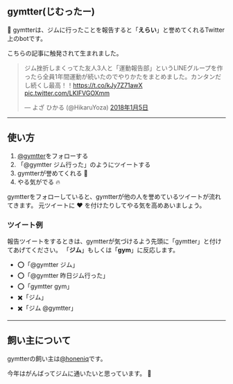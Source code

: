 ## gymtter(じむったー)

:muscle: gymtterは、ジムに行ったことを報告すると「**えらい**」と誉めてくれるTwitter上のbotです。

こちらの記事に触発されて生まれました。

<blockquote class="twitter-tweet" data-lang="ja"><p lang="ja" dir="ltr">ジム挫折しまくってた友人3人と「運動報告部」というLINEグループを作ったら全員1年間運動が続いたのでやりかたをまとめました。カンタンだし続くし最高！！<a href="https://t.co/kJy7Z71awX">https://t.co/kJy7Z71awX</a> <a href="https://t.co/LKIFVGOXmm">pic.twitter.com/LKIFVGOXmm</a></p>&mdash; よざ ひかる (@HikaruYoza) <a href="https://twitter.com/HikaruYoza/status/949225255544877057?ref_src=twsrc%5Etfw">2018年1月5日</a></blockquote>
<script async src="https://platform.twitter.com/widgets.js" charset="utf-8"></script>

------

## 使い方

1. [@gymtter](https://twitter.com/gymtter)をフォローする
2. 「@gymtter ジム行った」のようにツイートする
3. gymtterが誉めてくれる :clap:
4. やる気がでる  :fire:

gymtterをフォローしていると、gymtterが他の人を誉めているツイートが流れてきます。 
元ツイートに :heart: を付けたりしてやる気を高めあいましょう。

### ツイート例

報告ツイートをするときは、gymtterが気づけるよう先頭に「gymtter」と付けてあげてください。 
「**ジム**」もしくは「**gym**」に反応します。

* :o:「@gymtter ジム」
* :o:「@gymtter 昨日ジム行った」
* :o:「gymtter gym」
* :heavy_multiplication_x:「ジム」
* :heavy_multiplication_x:「ジム @gymtter」

------

## 飼い主について

gymtterの飼い主は[@honeniq](https://twitter.com/honeniq)です。 

今年はがんばってジムに通いたいと思っています。 :running:
